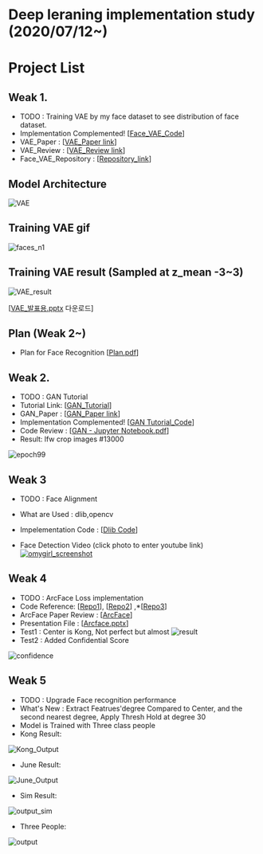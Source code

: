# Deep leraning implementation study (2020/07/12~)

# Project List

## Weak 1.
- TODO : Training VAE by my face dataset to see distribution of face dataset.
- Implementation Complemented! [[Face_VAE_Code](https://github.com/kdh4672/Face_VAE/blob/master/VAE/VAE_Face.py)]
- VAE_Paper :  [[VAE_Paper link](https://arxiv.org/pdf/1312.6114.pdf?source=post_page---------------------------)]
- VAE_Review : [[VAE_Review link](https://github.com/kdh4672/Daehyeon.github.io/blob/master/Paper_Review/VAE.pdf)]
- Face_VAE_Repository : [[Repository_link](https://github.com/kdh4672/Face_VAE/tree/master/VAE)]
## Model Architecture
![VAE](https://user-images.githubusercontent.com/54311546/87496168-ffa65280-c68d-11ea-82c6-1cabbb0ecd4e.jpg)

## Training VAE gif
![faces_n1](https://user-images.githubusercontent.com/54311546/87400438-c6b99f80-c5f3-11ea-8ef4-52d0881840cd.gif)

## Training VAE result (Sampled at z_mean -3~3)
![VAE_result](https://user-images.githubusercontent.com/54311546/87406921-667b2b80-c5fc-11ea-8a5c-e666ef6583bb.png)


[[VAE_발표용.pptx](https://github.com/kdh4672/dlstudy/files/4942047/VAE_.pptx) 다운로드]
## Plan (Weak 2~)
- Plan for Face Recognition [[Plan.pdf](https://github.com/kdh4672/dlstudy/files/4943848/default.pdf)]

## Weak 2.
- TODO : GAN Tutorial
- Tutorial Link: [[GAN_Tutorial](https://dreamgonfly.github.io/blog/gan-explained/)]
- GAN_Paper :  [[GAN_Paper link](https://github.com/kdh4672/DH_Lab/blob/master/Interesting_Papers/GAN.pdf)]
- Implementation Complemented! [[GAN Tutorial_Code](https://github.com/kdh4672/DH_Lab/blob/master/Deeplearning_Basic/GAN_Tutorial_Mnist.ipynb)]
- Code Review : [[GAN - Jupyter Notebook.pdf](https://github.com/kdh4672/DH_Lab/blob/master/Deeplearning_Basic/GAN%20-%20Jupyter%20Notebook.pdf)]
- Result: lfw crop images #13000

![epoch99](https://user-images.githubusercontent.com/54311546/88498013-ee016b00-cffc-11ea-95b9-b8115824de47.png)
## Weak 3
- TODO : Face Alignment
- What are Used : dlib,opencv
- Impelementation Code : [[Dlib Code](https://github.com/kdh4672/DH_Lab/tree/master/Deeplearning_Basic/Dlib)]

- Face Detection Video (click photo to enter youtube link)
[![omygirl_screenshot](https://user-images.githubusercontent.com/54311546/88782755-eb537100-d1c8-11ea-9201-a6b832aae33c.png)](https://www.youtube.com/watch?v=0F1oqP9ooMA&feature=youtu.be)

## Weak 4
- TODO : ArcFace Loss implementation
- Code Reference: [[Repo1](https://github.com/TreB1eN/InsightFace_Pytorch)], [[Repo2](https://github.com/ronghuaiyang/arcface-pytorch)] ,*[[Repo3](https://github.com/wujiyang/Face_Pytorch)]
- ArcFace Paper Review : [[ArcFace](https://github.com/kdh4672/DH_Lab/blob/master/Paper_Review/Arcface.pdf)]
- Presentation File : [[Arcface.pptx](https://github.com/kdh4672/dlstudy/files/5078083/Arcface.pptx)]
- Test1 : Center is Kong,  Not perfect but almost
![result](https://user-images.githubusercontent.com/54311546/90228642-89923880-de51-11ea-9c1c-af1dea9c4466.gif)
- Test2 : Added Confidential Score

![confidence](https://user-images.githubusercontent.com/54311546/90315291-3bfef400-df55-11ea-9d35-2819bf5dec30.gif)


## Weak 5
- TODO : Upgrade Face recognition performance
- What's New : Extract Featrues'degree Compared to Center, and the second nearest degree, Apply Thresh Hold at degree 30
- Model is Trained with Three class people
- Kong Result: 

![Kong_Output](https://user-images.githubusercontent.com/54311546/90952351-e61ed480-e49d-11ea-8619-442ba044466b.gif)
- June Result:

![June_Output](https://user-images.githubusercontent.com/54311546/90952358-f6cf4a80-e49d-11ea-8ec7-8deacfdae78a.gif)
- Sim Result:

![output_sim](https://user-images.githubusercontent.com/54311546/92383637-aa486800-f149-11ea-9c24-0bb817e408c4.gif)


- Three People:

![output](https://user-images.githubusercontent.com/54311546/92383726-d19f3500-f149-11ea-886c-e5c305c9fad6.gif)


